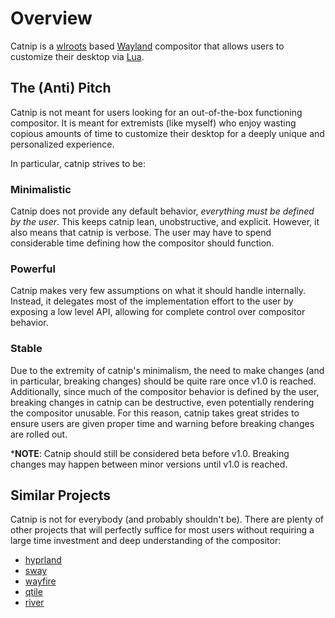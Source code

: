 # Overview

Catnip is a [wlroots](https://gitlab.freedesktop.org/wlroots/wlroots) based
[Wayland](https://wayland.freedesktop.org/) compositor that allows users to
customize their desktop via [Lua](https://www.lua.org/).

## The (Anti) Pitch

Catnip is not meant for users looking for an out-of-the-box functioning
compositor. It is meant for extremists (like myself) who enjoy wasting copious
amounts of time to customize their desktop for a deeply unique and personalized
experience.

In particular, catnip strives to be:

### Minimalistic

Catnip does not provide any default behavior, _everything must be defined by the
user_. This keeps catnip lean, unobstructive, and explicit. However, it also
means that catnip is verbose. The user may have to spend considerable time
defining how the compositor should function.

### Powerful

Catnip makes very few assumptions on what it should handle internally. Instead,
it delegates most of the implementation effort to the user by exposing a low
level API, allowing for complete control over compositor behavior.

### Stable

Due to the extremity of catnip's minimalism, the need to make changes (and in
particular, breaking changes) should be quite rare once v1.0 is reached.
Additionally, since much of the compositor behavior is defined by the user,
breaking changes in catnip can be destructive, even potentially rendering the
compositor unusable. For this reason, catnip takes great strides to ensure users
are given proper time and warning before breaking changes are rolled out.

***NOTE**: Catnip should still be considered beta before v1.0. Breaking changes
may happen between minor versions until v1.0 is reached.

## Similar Projects

Catnip is not for everybody (and probably shouldn't be). There are plenty of
other projects that will perfectly suffice for most users without requiring a
large time investment and deep understanding of the compositor:

- [hyprland](https://hyprland.org/)
- [sway](https://swaywm.org/)
- [wayfire](https://wayfire.org/)
- [qtile](https://github.com/qtile/qtile)
- [river](https://codeberg.org/river/river)

